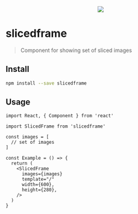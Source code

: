 <center>
  <img src="https://i.imgur.com/xKDxMgw.gif" />
</center>

# slicedframe

> Component for showing set of sliced images

<!-- [![NPM](https://img.shields.io/npm/v/slicedframe.svg)](https://www.npmjs.com/package/slicedframe) [![JavaScript Style Guide](https://img.shields.io/badge/code_style-standard-brightgreen.svg)](https://standardjs.com) -->

## Install

```bash
npm install --save slicedframe
```

## Usage

```tsx
import React, { Component } from 'react'

import SlicedFrame from 'slicedframe'

const images = [
  // set of images
]

const Example = () => {
  return (
    <SlicedFrame
      images={images}
      template="/"
      width={600},
      height={280},
    />
  )
}
```

<!-- ## License

MIT © [NikShap](https://github.com/NikShap) -->

